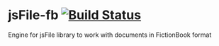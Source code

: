 # jsFile-fb [![Build Status](https://secure.travis-ci.org/jsFile/jsFile-fb.png?branch=master)](https://travis-ci.org/jsFile/jsFile-fb)
Engine for jsFile library to work with documents in FictionBook format